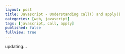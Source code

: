 ```yaml
---
layout: post
title: Javascript - Understanding call() and apply()
categories: [web, javascript]
tags: [javascript, call, apply]
published: false
fullview: true
---
```


updating...